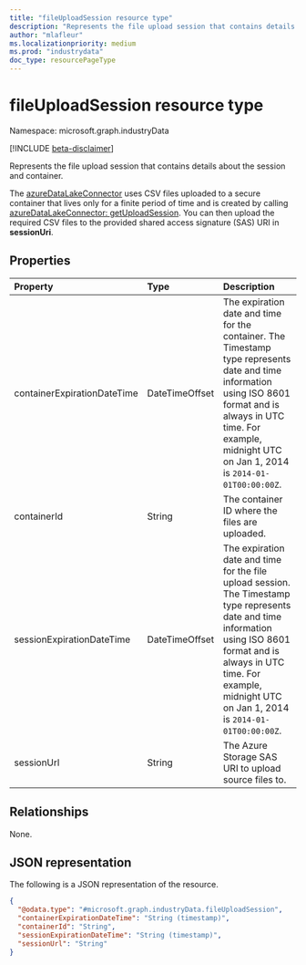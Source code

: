 ```yaml
---
title: "fileUploadSession resource type"
description: "Represents the file upload session that contains details about the session and container."
author: "mlafleur"
ms.localizationpriority: medium
ms.prod: "industrydata"
doc_type: resourcePageType
---
```


# fileUploadSession resource type

Namespace: microsoft.graph.industryData

[!INCLUDE [beta-disclaimer](../../includes/beta-disclaimer.md)]

Represents the file upload session that contains details about the session and container.

The [azureDataLakeConnector](industrydata-azuredatalakeconnector.md) uses CSV files uploaded to a secure container that lives only for a finite period of time and is created by calling [azureDataLakeConnector: getUploadSession](../api/industrydata-azuredatalakeconnector-getuploadsession.md). You can then upload the required CSV files to the provided shared access signature (SAS) URI in **sessionUri**.

## Properties

| Property                    | Type           | Description                                               |
| :-------------------------- | :------------- | :-------------------------------------------------------- |
| containerExpirationDateTime | DateTimeOffset | The expiration date and time for the container. The Timestamp type represents date and time information using ISO 8601 format and is always in UTC time. For example, midnight UTC on Jan 1, 2014 is `2014-01-01T00:00:00Z`.          |
| containerId                 | String         | The container ID where the files are uploaded.            |
| sessionExpirationDateTime   | DateTimeOffset | The expiration date and time for the file upload session. The Timestamp type represents date and time information using ISO 8601 format and is always in UTC time. For example, midnight UTC on Jan 1, 2014 is `2014-01-01T00:00:00Z`. |
| sessionUrl                  | String         | The Azure Storage SAS URI to upload source files to.      |

## Relationships

None.

## JSON representation

The following is a JSON representation of the resource.

<!-- {
  "blockType": "resource",
  "@odata.type": "microsoft.graph.industryData.fileUploadSession"
}
-->

```json
{
  "@odata.type": "#microsoft.graph.industryData.fileUploadSession",
  "containerExpirationDateTime": "String (timestamp)",
  "containerId": "String",
  "sessionExpirationDateTime": "String (timestamp)",
  "sessionUrl": "String"
}
```
